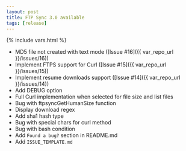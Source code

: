 ```yaml
---
layout: post
title: FTP Sync 3.0 available
tags: [release]
---
```

{% include vars.html %}

* MD5 file not created with text mode ([Issue #16]({{ var_repo_url }}/issues/16))
* Implement FTPS support for Curl ([Issue #15]({{ var_repo_url }}/issues/15))
* Implement resume downloads support ([Issue #14]({{ var_repo_url }}/issues/14))
* Add DEBUG option
* Full Curl implementation when selected for file size and list files
* Bug with ftpsyncGetHumanSize function
* Display download regex
* Add sha1 hash type
* Bug with special chars for curl method
* Bug with bash condition
* Add `Found a bug?` section in README.md
* Add `ISSUE_TEMPLATE.md`